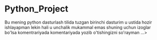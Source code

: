 # Python_Project
Bu mening python dasturlash tilida tuzgan birinchi dasturim u ustida hozir ishlayapman lekin hali u unchalik mukammal emas shuning uchun izoglar bo'lsa komentrariyada komentariyada yozib o'tishingizni so'rayman
...>
